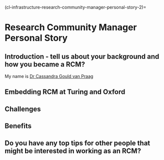 (cl-infrastructure-research-community-manager-personal-story-2)=
# Research Community Manager Personal Story

## Introduction - tell us about your background and how you became a RCM?
My name is [Dr Cassandra Gould van Praag](https://www.turing.ac.uk/people/researchers/cassandra-gould-van-praag) 


## Embedding RCM at Turing and Oxford


## Challenges


## Benefits




## Do you have any top tips for other people that might be interested in  working as an RCM?
